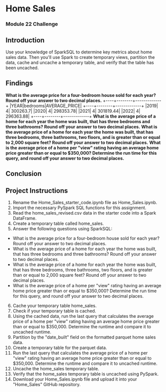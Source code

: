 # Home Sales
### Module 22 Challenge
## Introduction
Use your knowledge of SparkSQL to determine key metrics about home sales data. Then you'll use Spark to create temporary views, partition the data, cache and uncache a temporary table, and verify that the table has been uncached.
## Findings
__What is the average price for a four-bedroom house sold for each year? Round off your answer to two decimal places.__
    +----+--------+-------------+
    |YEAR|bedrooms|AVERAGE_PRICE|
    +----+--------+-------------+
    |2019|       4|     300263.7|
    |2020|       4|    298353.78|
    |2021|       4|    301819.44|
    |2022|       4|    296363.88|
    +----+--------+-------------+
__What is the average price of a home for each year the home was built, that has three bedrooms and three bathrooms? Round off your answer to two decimal places.__
__What is the average price of a home for each year the home was built, that has three bedrooms, three bathrooms, two floors, and is greater than or equal to 2,000 square feet? Round off your answer to two decimal places.__
__What is the average price of a home per "view" rating having an average home price greater than or equal to $350,000? Determine the run time for this query, and round off your answer to two decimal places.__
## Conclusion
## Project Instructions
1. Rename the Home_Sales_starter_code.ipynb file as Home_Sales.ipynb.
2. Import the necessary PySpark SQL functions for this assignment.
3. Read the home_sales_revised.csv data in the starter code into a Spark DataFrame.
4. Create a temporary table called home_sales.
5. Answer the following questions using SparkSQL:
  * What is the average price for a four-bedroom house sold for each year? Round off your answer to two decimal places.
  * What is the average price of a home for each year the home was built, that has three bedrooms and three bathrooms? Round off your answer to two decimal places.
  * What is the average price of a home for each year the home was built, that has three bedrooms, three bathrooms, two floors, and is greater than or equal to 2,000 square feet? Round off your answer to two decimal places.
  * What is the average price of a home per "view" rating having an average home price greater than or equal to $350,000? Determine the run time for this query, and round off your answer to two decimal places.
6. Cache your temporary table home_sales.
7. Check if your temporary table is cached.
8. Using the cached data, run the last query that calculates the average price of a home per "view" rating having an average home price greater than or equal to $350,000. Determine the runtime and compare it to uncached runtime.
9. Partition by the "date_built" field on the formatted parquet home sales data.
10. Create a temporary table for the parquet data.
11. Run the last query that calculates the average price of a home per "view" rating having an average home price greater than or equal to $350,000. Determine the runtime and compare it to uncached runtime.
12. Uncache the home_sales temporary table.
13. Verify that the home_sales temporary table is uncached using PySpark.
14. Download your Home_Sales.ipynb file and upload it into your "Home_Sales" GitHub repository.


